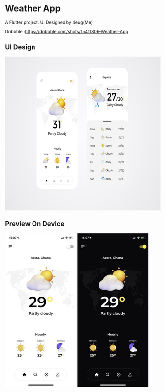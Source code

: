 # Weather App

A Flutter project.
UI Designed by 4eug(Me)

Dribbble :https://dribbble.com/shots/15411806-Weather-App

## UI Design

<img src="assets/ui/WeatherUi.jpg" height="500em" />

## Preview On Device

<img src="assets/screenshots/flutter_01.jpeg/" height="500em" />
<img src="assets/screenshots/flutter_02.jpeg/" height="500em" />
